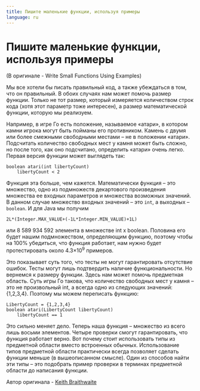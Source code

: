 ```yaml
---
title: Пишите маленькие функции, используя примеры
language: ru
---
```


# Пишите маленькие функции, используя примеры
(В оригинале - Write Small Functions Using Examples)

Мы все хотели бы писать правильный код, а также убеждаться в том, что он правильный. В обоих случаях нам может помочь размер функции. Только не тот размер, который измеряется количеством строк кода (хотя этот параметр тоже интересен), а размер математической функции, которую мы реализуем.

Например, в игре Го есть положение, называемое «атари», в котором камни игрока могут быть пойманы его противником. Камень с двумя или более смежными свободными местами – не в положении «атари». Подсчитать количество свободных мест у камня может быть сложно, но после того, как оно подсчитано, определить «атари» очень легко. Первая версия функции может выглядеть так:

```
boolean atari(int libertyCount)
    libertyCount < 2
```

Функция эта больше, чем кажется. Математически функция – это множество, одно из подмножеств декартового произведения множества ее входных параметров и множества возможных значений. В данном случае множество входных значений – это `int`, а выходных – `boolean`. И для Java мы получим

`2L*(Integer.MAX_VALUE+(-1L*Integer.MIN_VALUE)+1L)`

или 8 589 934 592 элемента в множестве int x boolean. Половина его будет нашим подмножеством, определяющим функцию, поэтому чтобы на 100% убедиться, что функция работает, нам нужно будет протестировать около 4.3×10<sup>9</sup> примеров.

Это показывает суть того, что тесты не могут гарантировать отсутствие ошибок. Тесты могут лишь подтвердить наличие функциональности. Но вернемся к размеру функции. Здесь нам может помочь предметная область. Суть игры Го такова, что количество свободных мест у камня – это не произвольный int, а всегда одно из следующих значений: {1,2,3,4}. Поэтому мы можем переписать функцию:

```
LibertyCount = {1,2,3,4}
boolean atari(LibertyCount libertyCount)
    libertyCount == 1
```

Это сильно меняет дело. Теперь наша функция – множество из всего лишь восьми элементов. Четыре проверки смогут гарантировать, что функция работает верно. Вот почему стоит использовать типы из предметной области вместо встроенных обычных. Использование типов предметной области практически всегда позволяет сделать функции меньше (в вышеописанном смысле). Один из способов найти эти типы – это подобрать пример проверки в терминах предметной области до написания функции.

Автор оригинала - [Keith Braithwaite](http://programmer.97things.oreilly.com/wiki/index.php/Keith_Braithwaite)